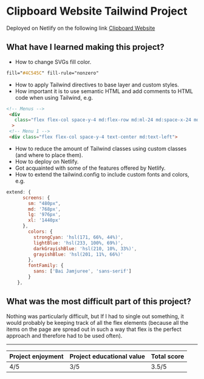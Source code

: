 # Clipboard Website Tailwind Project
Deployed on Netlify on the following link [Clipboard Website](https://frabjous-marzipan-4591ce.netlify.app/ "Link to page")

## What have I learned making this project?
+ How to change SVGs fill color.
```css
fill="#4C545C" fill-rule="nonzero"
```
+ How to apply Tailwind directives to base layer and custom styles.
+ How important it is to use semantic HTML and add comments to HTML code when using Tailwind, e.g.
```html
<!-- Menus -->
 <div
   class="flex flex-col space-y-4 md:flex-row md:ml-24 md:space-x-24 md:space-y-0"
  >
 <!-- Menu 1 -->
 <div class="flex flex-col space-y-4 text-center md:text-left">
```
+ How to reduce the amount of Tailwind classes using custom classes (and where to place them).
+ How to deploy on Netlify.
+ Got acquainted with some of the features offered by Netlify.
+ How to extend the tailwind.config to include custom fonts and colors, e.g.
```javascript
extend: {
      screens: {
        sm: "480px",
        md: '768px',
        lg: '976px',
        xl: '1440px'
      },
        colors: {
          strongCyan: 'hsl(171, 66%, 44%)',
          lightBlue: 'hsl(233, 100%, 69%)',
          darkGrayishBlue: 'hsl(210, 10%, 33%)',
          grayishBlue: 'hsl(201, 11%, 66%)'
        },
        fontFamily: {
          sans: ['Bai Jamjuree', 'sans-serif']
        }
    },
 ```

## What was the most difficult part of this project?
Nothing was particularly difficult, but If I had to single out something, it would probably be keeping track of all the flex elements (because all the items on the page are spread out in such a way that flex is the perfect approach and therefore had to be used often). 

____
| Project enjoyment | Project educational value | Total score | 
|-------------------| --------------------------|-------------|
| 4/5               |  3/5                      | 3.5/5
